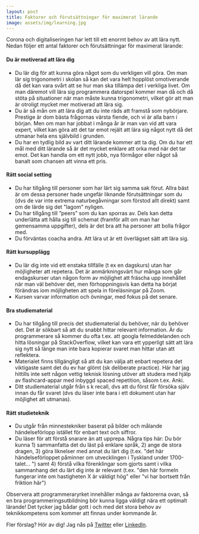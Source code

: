 ```yaml
---
layout: post
title: Faktorer och förutsättningar för maximerat lärande
image: assets/img/learning.jpg
---
```

Corona och digitaliseringen har lett till ett enormt behov av att lära nytt. Nedan följer ett antal faktorer och förutsättningar för maximerat lärande:

#### Du är motiverad att lära dig
- Du lär dig för att kunna göra något som du verkligen vill göra. Om man lär sig trigonometri i skolan så kan det vara helt hopplöst omotiverande då det kan vara svårt att se hur man ska tillämpa det i verkliga livet. Om man däremot vill lära sig programmera datorspel kommer man då och då stöta på situationer när man måste kunna trigonometri, vilket gör att man är otroligt mycket mer motiverad att lära sig.
- Du är så mån om att lära dig att du inte räds att framstå som nybörjare. Prestige är dom bästa frågornas värsta fiende, och vi är alla barn i början. Men om man har jobbat i många år är man van vid att vara expert, vilket kan göra att det tar emot rejält att lära sig något nytt då det utmanar hela ens självbild i grunden.
- Du har en tydlig bild av vart ditt lärande kommer att ta dig. Om du har ett mål med ditt lärande så är det mycket enklare att orka med när det tar emot. Det kan handla om ett nytt jobb, nya förmågor eller något så banalt som chansen att vinna ett pris.

#### Rätt social setting
- Du har tillgång till personer som har lärt sig samma sak förut. Allra bäst är om dessa personer hade ungefär liknande förutsättningar som du (dvs de var inte extrema naturbegåvningar som förstod allt direkt) samt om de lärde sig det "lagom" nyligen.
- Du har tillgång till ”peers” som du kan sporras av. Dels kan detta underlätta att hålla sig till schemat (framför allt om man har gemensamma uppgifter), dels är det bra att ha personer att bolla frågor med.
- Du förväntas coacha andra. Att lära ut är ett överlägset sätt att lära sig.

#### Rätt kursupplägg
- Du lär dig inte vid ett enstaka tillfälle (t ex en dagskurs) utan har möjligheter att repetera. Det är anmärkningsvärt hur många som går endagskurser utan någon form av möjlighet att fräscha upp innehållet när man väl behöver det, men förhoppningsvis kan detta ha börjat förändras iom möjligheten att spela in föreläsningar på Zoom.
- Kursen varvar information och övningar, med fokus på det senare.

#### Bra studiematerial
- Du har tillgång till precis det studiematerial du behöver, när du behöver det. Det är sökbart så att du snabbt hittar relevant information. Är du programmerare så kommer du ofta t.ex. att googla felmeddelanden och hitta lösningar på StackOverflow, vilket kan vara ett ypperligt sätt att lära sig nytt så länge man inte bara kopierar svaret man hittar utan att reflektera.
- Materialet finns tillgängligt så att du kan välja att enbart repetera det viktigaste samt det du ev har glömt (sk deliberate practice). Här har jag hittills inte sett någon vettig teknisk lösning utöver att studera med hjälp av flashcard-appar med inbyggd spaced repetition, såsom t.ex. Anki.
- Ditt studiematerial utgår från s k recall, dvs att du först får försöka själv innan du får svaret (dvs du läser inte bara i ett dokument utan har möjlighet att utmanas).

#### Rätt studieteknik
- Du utgår från minnestekniker baserat på bilder och målande händelseförlopp istället för enbart text och siffror.
- Du läser för att förstå snarare än att upprepa. Några tips här: Du bör kunna 1) sammanfatta det du läst på enklare språk, 2) ange de stora dragen, 3) göra liknelser med annat du lärt dig (t.ex. "det här händelseförloppet påminner om utvecklingen i Tyskland under 1700-talet... ") samt 4) förstå vilka förenklingar som gjorts samt i vilka sammanhang det du lärt dig inte är relevant (t.ex. "den här formeln fungerar inte om hastigheten X är väldigt hög" eller "vi har bortsett från friktion här")

Observera att programmeraryrket innehåller många av faktorerna ovan, så en bra programmeringsutbildning bör kunna ligga väldigt nära ett optimalt lärande! Det tycker jag bådar gott i och med det stora behov av teknikkompetens som kommer att finnas under kommande år.

Fler förslag? Hör av dig! Jag nås på [Twitter](https://twitter.com/JensBackbom) eller [LinkedIn](https://www.linkedin.com/in/jensbackbom/).

